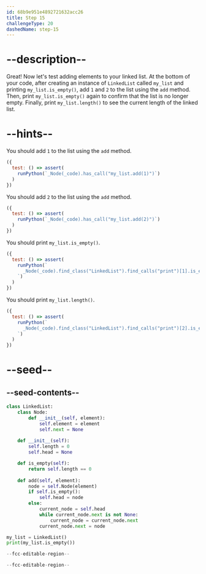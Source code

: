 ```yaml
---
id: 68b9e951e4892721632acc26
title: Step 15
challengeType: 20
dashedName: step-15
---
```


# --description--

Great! Now let's test adding elements to your linked list. At the bottom of your code, after creating an instance of `LinkedList` called `my_list` and printing `my_list.is_empty()`, add `1` and `2` to the list using the `add` method. Then, print `my_list.is_empty()` again to confirm that the list is no longer empty. Finally, print `my_list.length()` to see the current length of the linked list.

# --hints--

You should add `1` to the list using the `add` method.

```js
({
  test: () => assert(
    runPython(`_Node(_code).has_call("my_list.add(1)")`)
  )
})
```

You should add `2` to the list using the `add` method.

```js
({
  test: () => assert(
    runPython(`_Node(_code).has_call("my_list.add(2)")`)
  )
})
```

You should print `my_list.is_empty()`.

```js
({
  test: () => assert(
    runPython(`
      _Node(_code).find_class("LinkedList").find_calls("print")[1].is_equivalent("print(my_list.is_empty())")
    `)
  )
})
```

You should print `my_list.length()`.

```js
({
  test: () => assert(
    runPython(`
      _Node(_code).find_class("LinkedList").find_calls("print")[2].is_equivalent("print(my_list.length())")
    `)
  )
})
```

# --seed--

## --seed-contents--

```py
class LinkedList:
    class Node:
        def __init__(self, element):
            self.element = element
            self.next = None
            
    def __init__(self):
        self.length = 0
        self.head = None

    def is_empty(self):
        return self.length == 0
    
    def add(self, element):
        node = self.Node(element)
        if self.is_empty():
            self.head = node
        else:
            current_node = self.head
            while current_node.next is not None:
                current_node = current_node.next
            current_node.next = node

my_list = LinkedList()
print(my_list.is_empty())

--fcc-editable-region--

--fcc-editable-region--
```
